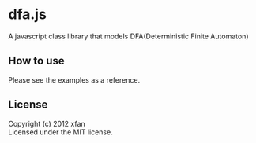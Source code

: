 # dfa.js

A javascript class library that models DFA(Deterministic Finite Automaton)

## How to use
Please see the examples as a reference.

## License
Copyright (c) 2012 xfan  
Licensed under the MIT license.
